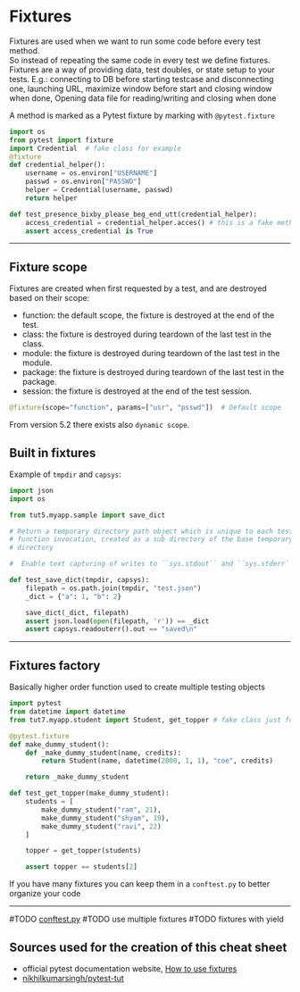 # Fixtures
Fixtures are used when we want to run some code before every test method.  
So instead of repeating the same code in every test we define fixtures.
Fixtures are a way of providing data, test doubles, or state setup to your tests.
E.g.: connecting to DB before starting testcase and disconnecting one, launching URL, maximize window before start and closing window when done, Opening data file for reading/writing and closing when done  

A method is marked as a Pytest fixture by marking with `@pytest.fixture`

```python
import os
from pytest import fixture
import Credential  # fake class for example
@fixture
def credential_helper():
    username = os.environ["USERNAME"]
    passwd = os.environ["PASSWD"]
    helper = Credential(username, passwd)
    return helper

def test_presence_bixby_please_beg_end_utt(credential_helper):
    access_credential = credential_helper.acces() # this is a fake method of a fake class just for example
    assert access_credential is True
```
___
## Fixture scope
Fixtures are created when first requested by a test, and are destroyed based on their scope:  
- function: the default scope, the fixture is destroyed at the end of the test.  
- class: the fixture is destroyed during teardown of the last test in the class.
- module: the fixture is destroyed during teardown of the last test in the module.  
- package: the fixture is destroyed during teardown of the last test in the package.  
- session: the fixture is destroyed at the end of the test session.
```python
@fixture(scope="function", params=["usr", "psswd"])  # Default scope 
```
From version 5.2 there exists also `dynamic scope`.
## Built in fixtures
Example of `tmpdir` and `capsys`:
```python
import json
import os

from tut5.myapp.sample import save_dict

# Return a temporary directory path object which is unique to each test
# function invocation, created as a sub directory of the base temporary
# directory

#  Enable text capturing of writes to ``sys.stdout`` and ``sys.stderr``

def test_save_dict(tmpdir, capsys):
    filepath = os.path.join(tmpdir, "test.json")
    _dict = {"a": 1, "b": 2}

    save_dict(_dict, filepath)
    assert json.load(open(filepath, 'r')) == _dict
    assert capsys.readouterr().out == "saved\n"
```
___
## Fixtures factory
Basically higher order function used to create multiple testing objects
```python
import pytest
from datetime import datetime
from tut7.myapp.student import Student, get_topper # fake class just for example

@pytest.fixture
def make_dummy_student():
    def _make_dummy_student(name, credits):
        return Student(name, datetime(2000, 1, 1), "coe", credits)

    return _make_dummy_student

def test_get_topper(make_dummy_student):
    students = [
        make_dummy_student("ram", 21),
        make_dummy_student("shyam", 19),
        make_dummy_student("ravi", 22)
    ]

    topper = get_topper(students)

    assert topper == students[2]
```
If you have many fixtures you can keep them in a `conftest.py` to better organize your code
___

#TODO [conftest.py](https://docs.pytest.org/en/6.2.x/fixture.html#conftest-py-sharing-fixtures-across-multiple-files)
#TODO use multiple fixtures
#TODO fixtures with yield
## Sources used for the creation of this cheat sheet
- official pytest documentation website, [How to use fixtures](https://docs.pytest.org/en/7.1.x/how-to/fixtures.html)
- [nikhilkumarsingh/pytest-tut](https://github.com/nikhilkumarsingh/pytest-tut)

